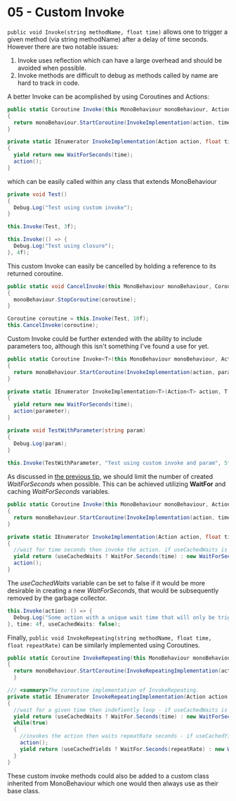 # 05 - Custom Invoke

```public void Invoke(string methodName, float time)``` allows one to trigger a given method (via string methodName) after a delay of time seconds. However there are two notable issues:

1. Invoke uses reflection which can have a large overhead and should be avoided when possible.
2. Invoke methods are difficult to debug as methods called by name are hard to track in code.

A better Invoke can be acomplished by using Coroutines and Actions:

```c#
public static Coroutine Invoke(this MonoBehaviour monoBehaviour, Action action, float time)
{
  return monoBehaviour.StartCoroutine(InvokeImplementation(action, time));
}

private static IEnumerator InvokeImplementation(Action action, float time)
{
  yield return new WaitForSeconds(time);
  action();
}
```

which can be easily called within any class that extends MonoBehaviour

```C#
private void Test()
{
  Debug.Log("Test using custom invoke");
}

this.Invoke(Test, 3f);

this.Invoke(() => {
  Debug.Log("Test using closure");
}, 4f);
```

This custom Invoke can easily be cancelled by holding a reference to its returned coroutine.

```C#
public static void CancelInvoke(this MonoBehaviour monoBehaviour, Coroutine coroutine)
{
  monoBehaviour.StopCoroutine(coroutine);
}

Coroutine coroutine = this.Invoke(Test, 10f);
this.CancelInvoke(coroutine);
```

Custom Invoke could be further extended with the ability to include parameters too, although this isn't something I've found a use for yet.

```C#
public static Coroutine Invoke<T>(this MonoBehaviour monoBehaviour, Action<T> action, T parameter, float time) where T : class
{
  return monoBehaviour.StartCoroutine(InvokeImplementation(action, parameter, time));
}

private static IEnumerator InvokeImplementation<T>(Action<T> action, T parameter, float time) where T : class
{
  yield return new WaitForSeconds(time);
  action(parameter);
}

private void TestWithParameter(string param)
{
  Debug.Log(param);
}
 
this.Invoke(TestWithParameter, "Test using custom invoke and param", 5f);
```

As discussed in [the previous tip](https://github.com/defuncart/50-unity-tips/tree/master/%2304-MoreEfficientYieldStatements), we should limit the number of created *WaitForSeconds* when possible. This can be achieved utilizing **WaitFor** and caching *WaitForSeconds* variables.

```C#
public static Coroutine Invoke(this MonoBehaviour monoBehaviour, Action action, float time, bool useCachedWaits = true)
{
  return monoBehaviour.StartCoroutine(InvokeImplementation(action, time, useCachedWaits));
}

private static IEnumerator InvokeImplementation(Action action, float time, bool useCachedWaits)
{
  //wait for time seconds then invoke the action. if useCachedWaits is true, uses a cached WaitForSeconds, otherwise creates a new one
  yield return (useCachedWaits ? WaitFor.Seconds(time) : new WaitForSeconds(time));
  action();
}
```

The *useCachedWaits* variable can be set to false if it would be more desirable in creating a new *WaitForSeconds*, that would be subsequently removed by the garbage collector.

```C#
this.Invoke(action: () => {
  Debug.Log("Some action with a unique wait time that will only be triggered once.");
}, time: 4f, useCachedWaits: false);
```

Finally, ```public void InvokeRepeating(string methodName, float time, float repeatRate)``` can be similarly implemented using Coroutines.

```C#
public static Coroutine InvokeRepeating(this MonoBehaviour monoBehaviour, Action action, float time, float repeatRate, bool useCachedWaits = true)
{
  return monoBehaviour.StartCoroutine(InvokeRepeatingImplementation(action, time, repeatRate, useCachedWaits));
  }

/// <summary>The coroutine implementation of InvokeRepeating.
private static IEnumerator InvokeRepeatingImplementation(Action action, float time, float repeatRate, bool useCachedWaits)
{
  //wait for a given time then indefiently loop - if useCachedWaits is true, uses a cached WaitForSeconds, otherwise creates a new one
  yield return (useCachedWaits ? WaitFor.Seconds(time) : new WaitForSeconds(time));
  while(true)
  {
    //invokes the action then waits repeatRate seconds - if useCachedYields is true, uses a cached WaitForSeconds, otherwise creates a new one
    action();
    yield return (useCachedYields ? WaitFor.Seconds(repeatRate) : new WaitForSeconds(repeatRate));
  }
}
```

These custom invoke methods could also be added to a custom class inherited from MonoBehaviour which one would then always use as their base class.
